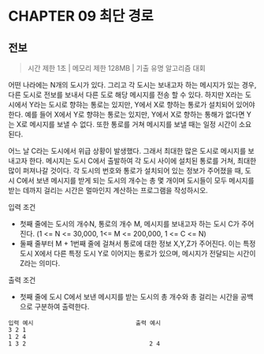 # CHAPTER 09 최단 경로
## 전보

> 시간 제한 1초 | 메모리 제한 128MB | 기출 유명 알고리즘 대회


어떤 나라에는 N개의 도시가 있다. 그리고 각 도시는 보내고자 하는 메시지가 있는 경우, 다른 도시로 전보를 보내서 다른 도로 해당 메시지를 전송 할 수 있다.
하지만 X라는 도시에서 Y라는 도시로 향햐는 통로는 있지만, Y에서 X로 향하는 통로가 설치되어 있어야 한다. 예를 들어 X에서 Y로 향햐는 통로는 있지만,
Y에서 X로 향하는 통해가 없다면 Y는 X로 메시지를 보낼 수 없다.
또한 통로를 거쳐 메시지를 보낼 때는 일정 시간이 소요된다.

어느 날 C라는 도시에서 위급 상황이 발생했다. 그래서 최대한 많은 도시로 메시지를 보내고자 한다. 메시지는 도시 C에서 출발하여 각 도시 사이에 설치된
통로를 거쳐, 최대한 많이 퍼져나갈 것이다. 각 도시의 번호와 통로가 설치되어 있는 정보가 주어졌을 때, 도시 C에서 보낸 메시지를 받게 되는
도시의 개수는 총 몇 개이며 도시들이 모두 메시지를 받는 데까지 걸리는 시간은 멀마인지 계산하는 프로그램을 작성하시오.



입력 조건
- 첫째 줄에는 도시의 개수N, 통로의 개수 M, 메시지를 보내고자 하는 도시 C가 주어진다.
  (1 <= N <= 30,000, 1<= M <= 200,000, 1 <= C <= N)
- 둘째 줄부터 M + 1번째 줄에 걸쳐서 통로에 대한 정보 X,Y,Z가 주어진다. 이는 특정 도시 X에서 다른 특정 도시 Y로 이어지는 통로가 있으며,
메시지가 전달되는 시간이 Z라는 의미다.

출력 조건
- 첫째 줄에 도시 C에서 보낸 메시지를 받는 도시의 총 개수와 총 걸리는 시간을 공백으로 구분하여 출력한다.

```
입력 예시                             출력 예시
3 2 1
1 2 4
1 3 2                                   2 4 
```
